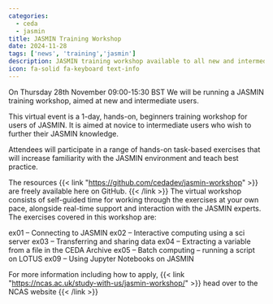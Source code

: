 ```yaml
---
categories:
  - ceda
  - jasmin
title: JASMIN Training Workshop
date: 2024-11-28
tags: ['news', 'training','jasmin']
description: JASMIN training workshop available to all new and intermediate users.
icon: fa-solid fa-keyboard text-info
---
```


On Thursday 28th November 09:00-15:30 BST We will be running a JASMIN training workshop, aimed at new and intermediate users.

This virtual event is a 1-day, hands-on, beginners training workshop for users of JASMIN. It is aimed at novice to intermediate users who wish to further their JASMIN knowledge.

Attendees will participate in a range of hands-on task-based exercises that will increase familiarity with the JASMIN environment and teach best practice.

The resources {{< link "https://github.com/cedadev/jasmin-workshop" >}} are freely available here on GitHub. {{< /link >}} The virtual workshop consists of self-guided time for working through the exercises at your own pace, alongside real-time support and interaction with the JASMIN experts. The exercises covered in this workshop are:

ex01 – Connecting to JASMIN
ex02 – Interactive computing using a sci server
ex03 – Transferring and sharing data
ex04 – Extracting a variable from a file in the CEDA Archive
ex05 – Batch computing – running a script on LOTUS
ex09 – Using Jupyter Notebooks on JASMIN

For more information including how to apply, {{< link "https://ncas.ac.uk/study-with-us/jasmin-workshop/" >}} head over to the NCAS website {{< /link >}}
